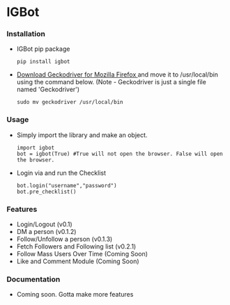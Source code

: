 # IGBot

### Installation
* IGBot pip package
  ```
  pip install igbot
  ```
* [Download Geckodriver for Mozilla Firefox ](https://github.com/mozilla/geckodriver/releases)and move it to /usr/local/bin using the command below. (Note - Geckodriver is just a single file named 'Geckodriver')
  ```
  sudo mv geckodriver /usr/local/bin
  ```
### Usage
* Simply import the library and make an object.
  ```
  import igbot
  bot = igbot(True) #True will not open the browser. False will open the browser.  
  ```
 * Login via and run the Checklist
   ```
   bot.login("username","password")
   bot.pre_checklist()
   ```
### Features
* Login/Logout (v0.1)
* DM a person (v0.1.2)
* Follow/Unfollow a person (v0.1.3)
* Fetch Followers and Following list (v0.2.1)
* Follow Mass Users Over Time (Coming Soon)
* Like and Comment Module (Coming Soon)

### Documentation
* Coming soon. Gotta make more features
